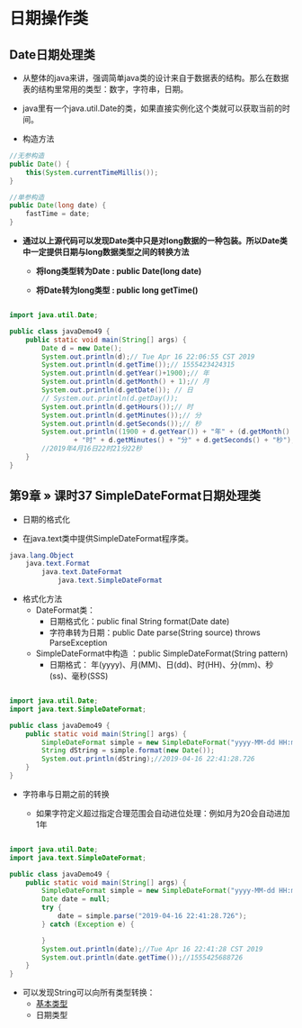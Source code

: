 # 日期操作类

## Date日期处理类

* 从整体的java来讲，强调简单java类的设计来自于数据表的结构。那么在数据表的结构里常用的类型：数字，字符串，日期。

* java里有一个java.util.Date的类，如果直接实例化这个类就可以获取当前的时间。

* 构造方法

```java
//无参构造
public Date() {
    this(System.currentTimeMillis());
}

//单参构造
public Date(long date) {
    fastTime = date;
}
```

<strong>

* 通过以上源代码可以发现Date类中只是对long数据的一种包装。所以Date类中一定提供日期与long数据类型之间的转换方法

    * 将long类型转为Date : public Date​(long date)

    * 将Date转为long类型 : public long getTime​()

</strong>

```java

import java.util.Date;

public class javaDemo49 {
    public static void main(String[] args) {
        Date d = new Date();
        System.out.println(d);// Tue Apr 16 22:06:55 CST 2019
        System.out.println(d.getTime());// 1555423424315
        System.out.println(d.getYear()+1900);// 年
        System.out.println(d.getMonth() + 1);// 月
        System.out.println(d.getDate()); // 日
        // System.out.println(d.getDay());
        System.out.println(d.getHours());// 时
        System.out.println(d.getMinutes());// 分
        System.out.println(d.getSeconds());// 秒
        System.out.println((1900 + d.getYear()) + "年" + (d.getMonth() + 1) + "月" + d.getDate() + "日" + d.getHours()
                + "时" + d.getMinutes() + "分" + d.getSeconds() + "秒");
        //2019年4月16日22时21分22秒
    }
}
```

## 第9章 » 课时37 SimpleDateFormat日期处理类

* 日期的格式化

* 在java.text类中提供SimpleDateFormat程序类。

```java
java.lang.Object
    java.text.Format
        java.text.DateFormat
            java.text.SimpleDateFormat
```

* 格式化方法
    * DateFormat类：
        * 日期格式化：public final String format​(Date date)
        * 字符串转为日期：public Date parse​(String source) throws ParseException
    * SimpleDateFormat​中构造 ：public SimpleDateFormat​(String pattern)
        * 日期格式： 年(yyyy)、月(MM)、日(dd)、时(HH)、分(mm)、秒(ss)、毫秒(SSS)

```java

import java.util.Date;
import java.text.SimpleDateFormat;

public class javaDemo49 {
    public static void main(String[] args) {
        SimpleDateFormat simple = new SimpleDateFormat("yyyy-MM-dd HH:mm:ss.SSS");
        String dString = simple.format(new Date());
        System.out.println(dString);//2019-04-16 22:41:28.726
    }
}
```

* 字符串与日期之前的转换

    * 如果字符定义超过指定合理范围会自动进位处理：例如月为20会自动进加1年

```java

import java.util.Date;
import java.text.SimpleDateFormat;

public class javaDemo49 {
    public static void main(String[] args) {
        SimpleDateFormat simple = new SimpleDateFormat("yyyy-MM-dd HH:mm:ss.SSS");
        Date date = null;
        try {
            date = simple.parse("2019-04-16 22:41:28.726");
        } catch (Exception e) {

        }
        System.out.println(date);//Tue Apr 16 22:41:28 CST 2019
        System.out.println(date.getTime());//1555425688726
    }
}

```

* 可以发现String可以向所有类型转换：
    * [基本类型](https://blog.csdn.net/lytwy123/article/details/83004177) 
    * 日期类型
